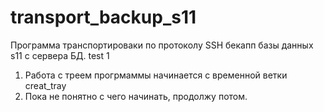 # transport_backup_s11
Программа транспортироваки по протоколу SSH бекапп базы данных s11 с сервера БД.
test 1
1) Работа с треем прогрмаммы начинается с временной ветки creat_tray
2) Пока не понятно с чего начинать, продолжу потом.
